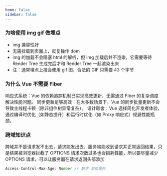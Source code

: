 ```yaml
---
home: false
sidebar: false
---
```


### 为啥使用 img gif 做埋点

- img 兼容性好
- 无需挂载到页面上，反复操作 dom
- img 的加载不会阻塞 html 的解析，但 img 加载后并不渲染，它需要等待 Render Tree 生成完后才和 Render Tree 一起渲染出来
- 注：通常埋点上报会使用 gif 图，合法的 GIF 只需要 43 个字节

### 为什么 Vue 不需要 Fiber

响应式系统：Vue 的依赖追踪机制已实现高效更新，无需通过 Fiber 的复杂调度解决性能问题。
同步更新足够高效：在大多数场景下，Vue 的同步批量更新不会导致主线程卡顿（除非组件树异常复杂）。
设计取舍：Vue 选择简化开发者体验，通过编译时优化（如静态提升）和运行时优化（如 Proxy 响应式）规避性能瓶颈。
<img :src="$withBase('./images/daily-blog/vue-diff-react1.png')" class="show-in-center">

### 跨域知识点

跨域并不是请求发不出去，请求能发出去，服务端能收到请求并正常返回结果，只是结果被浏览器拦截了
OPTIONS 请求次数过多也会损耗性能，所以要尽量减少 OPTIONS 请求，可以让服务器在请求返回头部添加

```js
Access-Control-Max-Age: Number // 数字 单位是秒
```
